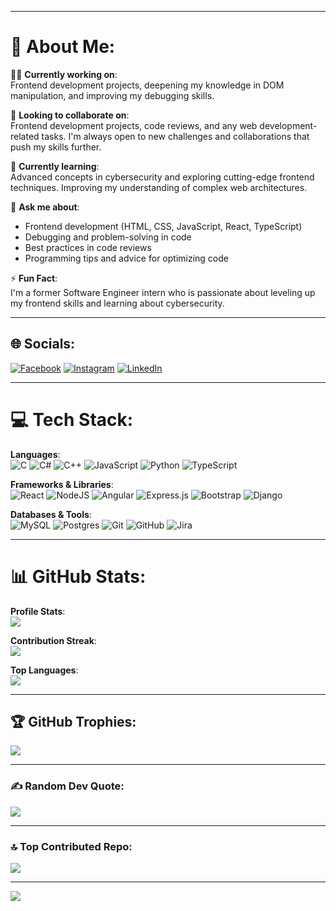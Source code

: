 
---

# 💫 About Me:
👨‍💻 **Currently working on**:  
Frontend development projects, deepening my knowledge in DOM manipulation, and improving my debugging skills.

🤝 **Looking to collaborate on**:  
Frontend development projects, code reviews, and any web development-related tasks. I'm always open to new challenges and collaborations that push my skills further.

🌱 **Currently learning**:  
Advanced concepts in cybersecurity and exploring cutting-edge frontend techniques. Improving my understanding of complex web architectures.

💬 **Ask me about**:  
- Frontend development (HTML, CSS, JavaScript, React, TypeScript)
- Debugging and problem-solving in code
- Best practices in code reviews
- Programming tips and advice for optimizing code

⚡ **Fun Fact**:  
I'm a former Software Engineer intern who is passionate about leveling up my frontend skills and learning about cybersecurity.

---

## 🌐 Socials:
[![Facebook](https://img.shields.io/badge/Facebook-%231877F2.svg?logo=Facebook&logoColor=white)](https://www.facebook.com/mohannad.nasraldin) [![Instagram](https://img.shields.io/badge/Instagram-%23E4405F.svg?logo=Instagram&logoColor=white)](https://instagram.com/aka._.honda) [![LinkedIn](https://img.shields.io/badge/LinkedIn-%230077B5.svg?logo=linkedin&logoColor=white)](https://www.linkedin.com/in/mohannad-nasreldin/) 

---

# 💻 Tech Stack:
**Languages**:  
![C](https://img.shields.io/badge/c-%2300599C.svg?style=for-the-badge&logo=c&logoColor=white) ![C#](https://img.shields.io/badge/c%23-%23239120.svg?style=for-the-badge&logo=csharp&logoColor=white) ![C++](https://img.shields.io/badge/c++-%2300599C.svg?style=for-the-badge&logo=c%2B%2B&logoColor=white) ![JavaScript](https://img.shields.io/badge/javascript-%23323330.svg?style=for-the-badge&logo=javascript&logoColor=%23F7DF1E) ![Python](https://img.shields.io/badge/python-3670A0?style=for-the-badge&logo=python&logoColor=ffdd54) ![TypeScript](https://img.shields.io/badge/typescript-%23007ACC.svg?style=for-the-badge&logo=typescript&logoColor=white)

**Frameworks & Libraries**:  
![React](https://img.shields.io/badge/react-%2320232a.svg?style=for-the-badge&logo=react&logoColor=%2361DAFB) ![NodeJS](https://img.shields.io/badge/node.js-6DA55F?style=for-the-badge&logo=node.js&logoColor=white) ![Angular](https://img.shields.io/badge/angular-%23DD0031.svg?style=for-the-badge&logo=angular&logoColor=white) ![Express.js](https://img.shields.io/badge/express.js-%23404d59.svg?style=for-the-badge&logo=express&logoColor=%2361DAFB) ![Bootstrap](https://img.shields.io/badge/bootstrap-%238511FA.svg?style=for-the-badge&logo=bootstrap&logoColor=white) ![Django](https://img.shields.io/badge/django-%23092E20.svg?style=for-the-badge&logo=django&logoColor=white)

**Databases & Tools**:  
![MySQL](https://img.shields.io/badge/mysql-4479A1.svg?style=for-the-badge&logo=mysql&logoColor=white) ![Postgres](https://img.shields.io/badge/postgres-%23316192.svg?style=for-the-badge&logo=postgresql&logoColor=white) ![Git](https://img.shields.io/badge/git-%23F05033.svg?style=for-the-badge&logo=git&logoColor=white) ![GitHub](https://img.shields.io/badge/github-%23121011.svg?style=for-the-badge&logo=github&logoColor=white) ![Jira](https://img.shields.io/badge/jira-%230A0FFF.svg?style=for-the-badge&logo=jira&logoColor=white)

---

# 📊 GitHub Stats:
**Profile Stats**:  
![](https://github-readme-stats.vercel.app/api?username=mohannadnasreldin&theme=codeSTACKr&hide_border=true&include_all_commits=true&count_private=true)

**Contribution Streak**:  
![](https://github-readme-streak-stats.herokuapp.com/?user=mohannadnasreldin&theme=codeSTACKr&hide_border=true)

**Top Languages**:  
![](https://github-readme-stats.vercel.app/api/top-langs/?username=mohannadnasreldin&theme=codeSTACKr&hide_border=true&include_all_commits=true&count_private=true&layout=compact)

---

## 🏆 GitHub Trophies:
![](https://github-profile-trophy.vercel.app/?username=mohannadnasreldin&theme=github_dark_dimmed&no-frame=true&no-bg=true&margin-w=4)

---

### ✍️ Random Dev Quote:
![](https://quotes-github-readme.vercel.app/api?type=horizontal&theme=tokyonight)

---

### 🔝 Top Contributed Repo:
![](https://github-contributor-stats.vercel.app/api?username=mohannadnasreldin&limit=5&theme=one_dark_pro&combine_all_yearly_contributions=true)

---

[![](https://visitcount.itsvg.in/api?id=mohannadnasreldin&icon=0&color=6)](https://visitcount.itsvg.in)

